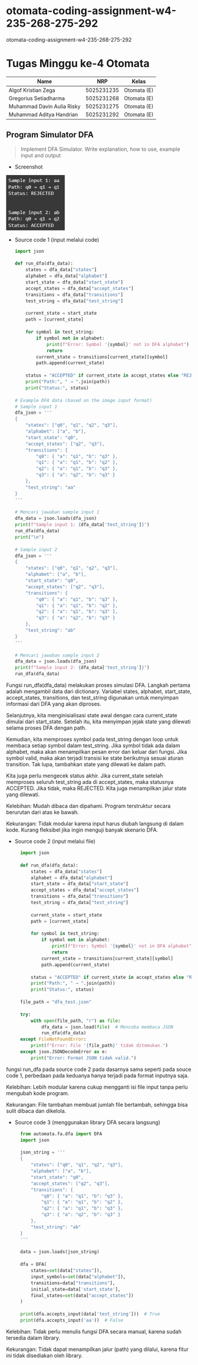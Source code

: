 # otomata-coding-assignment-w4-235-268-275-292
otomata-coding-assignment-w4-235-268-275-292
# Tugas Minggu ke-4 Otomata
| Name           | NRP        | Kelas     |
| ---            | ---        | ----------|
| Algof Kristian Zega | 5025231235 | Otomata (E) |
| Gregorius Setiadharma | 5025231268 | Otomata (E) |
| Muhammad Davin Aulia Risky | 5025231275 | Otomata (E) |
| Muhammad Aditya Handrian | 5025231292 | Otomata (E) |

## Program Simulator DFA

> Implement DFA Simulator. Write explanation, how to use, example input and output

- Screenshot

![contoh-input-output](./asset/contoh_input_output_1.jpg)

- Source code 1 (input melalui code)
    ```py
    import json

    def run_dfa(dfa_data):
        states = dfa_data["states"]
        alphabet = dfa_data["alphabet"]
        start_state = dfa_data["start_state"]
        accept_states = dfa_data["accept_states"]
        transitions = dfa_data["transitions"]
        test_string = dfa_data["test_string"]
    
        current_state = start_state
        path = [current_state]
    
        for symbol in test_string:
            if symbol not in alphabet:
                print(f"Error: Symbol '{symbol}' not in DFA alphabet")
                return
            current_state = transitions[current_state][symbol]
            path.append(current_state)
    
        status = "ACCEPTED" if current_state in accept_states else "REJECTED"
        print("Path:", " → ".join(path))
        print("Status:", status)
    
    # Example DFA data (based on the image input format)
    # Sample input 1
    dfa_json = '''
    {
        "states": ["q0", "q1", "q2", "q3"],
        "alphabet": ["a", "b"],
        "start_state": "q0",
        "accept_states": ["q2", "q3"],
        "transitions": {
            "q0": { "a": "q1", "b": "q3" },
            "q1": { "a": "q1", "b": "q2" },
            "q2": { "a": "q1", "b": "q3" },
            "q3": { "a": "q2", "b": "q3" }
        },
        "test_string": "aa"
    }
    '''
    
    # Mencari jawaban sample input 1
    dfa_data = json.loads(dfa_json)
    print(f"Sample input 1: {dfa_data['test_string']}")
    run_dfa(dfa_data)
    print("\n")
    
    # Sample input 2
    dfa_json = '''
    {
        "states": ["q0", "q1", "q2", "q3"],
        "alphabet": ["a", "b"],
        "start_state": "q0",
        "accept_states": ["q2", "q3"],
        "transitions": {
            "q0": { "a": "q1", "b": "q3" },
            "q1": { "a": "q1", "b": "q2" },
            "q2": { "a": "q1", "b": "q3" },
            "q3": { "a": "q2", "b": "q3" }
        },
        "test_string": "ab"
    }
    '''
    
    # Mencari jawaban sample input 2
    dfa_data = json.loads(dfa_json)
    print(f"Sample input 2: {dfa_data['test_string']}")
    run_dfa(dfa_data)
    ```

Fungsi run_dfa(dfa_data) melakukan proses simulasi DFA. Langkah pertama adalah mengambil data dari dictionary. Variabel states, alphabet, start_state, accept_states, transitions, dan test_string digunakan untuk menyimpan informasi dari DFA yang akan diproses.

Selanjutnya, kita menginisialisasi state awal dengan cara current_state dimulai dari start_state. Setelah itu, kita menyimpan jejak state yang dilewati selama proses DFA dengan path.

Kemudian, kita memproses symbol pada test_string dengan loop untuk membaca setiap symbol dalam test_string. Jika symbol tidak ada dalam alphabet, maka akan menampilkan pesan error dan keluar dari fungsi. Jika symbol valid, maka akan terjadi transisi ke state berikutnya sesuai aturan transition. Tak lupa, tambahkan state yang dilewati ke dalam path.

Kita juga perlu mengecek status akhir. Jika current_state setelah memproses seluruh test_string ada di accept_states, maka statusnya ACCEPTED. Jika tidak, maka REJECTED. Kita juga menampilkan jalur state yang dilewati.

Kelebihan:
Mudah dibaca dan dipahami.
Program terstruktur secara berurutan dari atas ke bawah.

Kekurangan:
Tidak modular karena input harus diubah langsung di dalam kode.
Kurang fleksibel jika ingin menguji banyak skenario DFA.

- Source code 2 (input melalui file)
  ```py
    import json
    
    def run_dfa(dfa_data):
        states = dfa_data["states"]
        alphabet = dfa_data["alphabet"]
        start_state = dfa_data["start_state"]
        accept_states = dfa_data["accept_states"]
        transitions = dfa_data["transitions"]
        test_string = dfa_data["test_string"]
    
        current_state = start_state
        path = [current_state]
    
        for symbol in test_string:
            if symbol not in alphabet:
                print(f"Error: Symbol '{symbol}' not in DFA alphabet")
                return
            current_state = transitions[current_state][symbol]
            path.append(current_state)
    
        status = "ACCEPTED" if current_state in accept_states else "REJECTED"
        print("Path:", " → ".join(path))
        print("Status:", status)
    
    file_path = "dfa_test.json"
    
    try:
        with open(file_path, "r") as file:
            dfa_data = json.load(file)  # Mencoba membaca JSON
            run_dfa(dfa_data)
    except FileNotFoundError:
        print(f"Error: File '{file_path}' tidak ditemukan.")
    except json.JSONDecodeError as e:
        print("Error: Format JSON tidak valid.")
  ```
fungsi run_dfa pada source code 2 pada dasarnya sama seperti pada souce code 1, perbedaan pada keduanya hanya terjadi pada format inputnya saja.

Kelebihan:
Lebih modular karena cukup mengganti isi file input tanpa perlu mengubah kode program.

Kekurangan:
File tambahan membuat jumlah file bertambah, sehingga bisa sulit dibaca dan dikelola.

- Source code 3 (menggunakan library DFA secara langsung)
  ```py
    from automata.fa.dfa import DFA
    import json
    
    json_string = '''
    {
        "states": ["q0", "q1", "q2", "q3"],
        "alphabet": ["a", "b"],
        "start_state": "q0",
        "accept_states": ["q2", "q3"],
        "transitions": {
            "q0": { "a": "q1", "b": "q3" },
            "q1": { "a": "q1", "b": "q2" },
            "q2": { "a": "q1", "b": "q3" },
            "q3": { "a": "q2", "b": "q3" }
        },
        "test_string": "ab"
    }
    '''
    
    data = json.loads(json_string)
    
    dfa = DFA(
        states=set(data["states"]),
        input_symbols=set(data["alphabet"]),
        transitions=data["transitions"],
        initial_state=data['start_state'],
        final_states=set(data["accept_states"])
    )
    
    print(dfa.accepts_input(data['test_string']))  # True
    print(dfa.accepts_input('aa'))  # False
  ```
Kelebihan:
Tidak perlu menulis fungsi DFA secara manual, karena sudah tersedia dalam library.

Kekurangan:
Tidak dapat menampilkan jalur (path) yang dilalui, karena fitur ini tidak disediakan oleh library.

